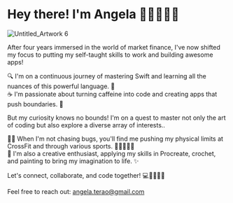 # Hey there! I'm Angela 👋🏻👩🏻‍💻

![Untitled_Artwork 6](https://github.com/angelaterao/angelaterao/assets/118790712/0d7025f6-24cf-4745-b332-7f03b4b2c505)

After four years immersed in the world of market finance, I've now shifted my focus to putting my self-taught skills to work and building awesome apps!

🔍 I'm on a continuous journey of mastering Swift and learning all the nuances of this powerful language. 🧠   
☕ I'm passionate about turning caffeine into code and creating apps that push boundaries. 🚀

But my curiosity knows no bounds! I'm on a quest to master not only the art of coding but also explore a diverse array of interests..

🏋️‍♂️ When I'm not chasing bugs, you'll find me pushing my physical limits at CrossFit and through various sports. 🏃🏊‍♀️🧗‍♀️  
🎨 I'm also a creative enthusiast, applying my skills in Procreate, crochet, and painting to bring my imagination to life. ✨

Let's connect, collaborate, and code together! 💻🫱🏻‍🫲🏽

Feel free to reach out: [angela.terao@gmail.com](mailto:youremail@example.com)  






<!--
📚 I believe in the power of lifelong learning, so expect my brain to be a constant work-in-progress! 🧠
**angelaterao/angelaterao** is a ✨ _special_ ✨ repository because its `README.md` (this file) appears on your GitHub profile.

Here are some ideas to get you started:

- 🔭 I’m currently working on ...
- 🌱 I’m currently learning ...
- 👯 I’m looking to collaborate on ...
- 🤔 I’m looking for help with ...
- 💬 Ask me about ...
- 📫 How to reach me: ...
- 😄 Pronouns: ...
- ⚡ Fun fact: ...
-->
